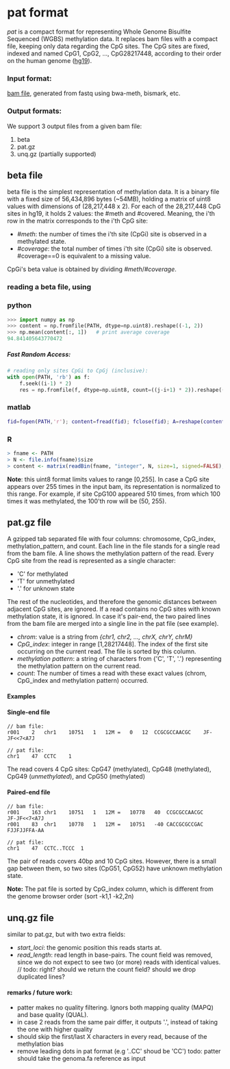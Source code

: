# pat format
*pat* is a compact format for representing Whole Genome Bisulfite Sequenced (WGBS) methylation data.
It replaces bam files with a compact file, keeping only data regarding the CpG sites.
The CpG sites are fixed, indexed and named CpG1, CpG2, …, CpG28217448, according to their order on the human genome ([hg19](https://www.ncbi.nlm.nih.gov/assembly/GCF_000001405.13/)).
 
### Input format:
[bam file](https://samtools.github.io/hts-specs/SAMv1.pdf), generated from fastq using bwa-meth, bismark, etc.
### Output formats:
We support 3 output files from a given bam file:
1. beta
2. pat.gz
3. unq.gz (partially supported)

## beta file
beta file is the simplest representation of methylation data. It is a binary file with a fixed size of 56,434,896 bytes (~54MB), holding a matrix of uint8 values with dimensions of (28,217,448 x 2).
For each of the 28,217,448 CpG sites in hg19, it holds 2 values: the #meth and #covered. Meaning, the i'th row in the matrix corresponds to the i'th CpG site:
- *#meth*: the number of times the i'th site (CpGi) site is observed in a methylated state.
- *#coverage*: the total number of times i'th site (CpGi) site is observed. #coverage==0 is equivalent to a missing value.

CpGi's beta value is obtained by dividing *#meth*/*#coverage*.

### reading a beta file, using
### python
```python
>>> import numpy as np
>>> content = np.fromfile(PATH, dtype=np.uint8).reshape((-1, 2))
>>> np.mean(content[:, 1])   # print average coverage
94.841405643770472
```
##### Fast Random Access:
```python
# reading only sites CpGi to CpGj (inclusive):
with open(PATH, 'rb') as f:
    f.seek((i-1) * 2)
    res = np.fromfile(f, dtype=np.uint8, count=((j-i+1) * 2)).reshape((-1, 2))
```

### matlab
```matlab
fid=fopen(PATH,'r'); content=fread(fid); fclose(fid); A=reshape(content,2,[])';
```


### R
```R
> fname <- PATH
> N <- file.info(fname)$size
> content <- matrix(readBin(fname, "integer", N, size=1, signed=FALSE), N / 2, 2, byrow=TRUE)
```

**Note**: this uint8 format limits values to range [0,255]. In case a CpG site appears over 255 times in the input bam, its representation is normalized to this range. For example, if site CpG100 appeared 510 times, from which 100 times it was methylated, the 100'th row will be (50, 255).


## pat.gz file
A gzipped tab separated file with four columns: chromosome, CpG_index, methylation_pattern, and count.
Each line in the file stands for a single read from the bam file. A line shows the methylation pattern of the read. Every CpG site from the read is represented as a single character: 
- 'C' for methylated
- 'T' for unmethylated
- '.' for unknown state

The rest of the nucleotides, and therefore the genomic distances between adjacent CpG sites, are ignored. If a read contains no CpG sites with known methylation state, it is ignored.
In case it's pair-end, the two paired lines from the bam file are merged into a single line in the pat file (see example).

- *chrom*: value is a string from _{chr1, chr2, …, chrX, chrY, chrM}_
- *CpG_index*: integer in range [1,28217448]. The index of the first site occurring on the current read. The file is sorted by this column.
- *methylation pattern*: a string of characters from {'C', 'T', '.'} representing the methylation pattern on the current read.
- *count*: The number of times a read with these exact values (chrom, CpG_index and methylation pattern) occurred.


#### Examples
#### Single-end file
```
// bam file:
r001	2	chr1	10751	1	12M	=	0	12	CCGCGCCAACGC	JF-JF<<7<A7J

// pat file:
chr1	47	CCTC	1
```
The read covers 4 CpG sites: CpG47 (methylated), CpG48 (methylated), CpG49 (*unmethylated*), and CpG50 (methylated)

#### Paired-end file
```
// bam file:
r001	163	chr1	10751	1	12M	=	10778	40	CCGCGCCAACGC	JF-JF<<7<A7J
r001	83	chr1	10778	1	12M	=	10751	-40	CACCGCGCCGAC	FJJFJJFFA-AA

// pat file:
chr1	47	CCTC..TCCC	1
```
The pair of reads covers 40bp and 10 CpG sites. However, there is a small gap between them, so two sites (CpG51, CpG52) have unknown methylation state.


**Note:** The pat file is sorted by CpG_index column, which is different from the genome browser order (sort -k1,1 -k2,2n)

## unq.gz file
similar to pat.gz, but with two extra fields:
- *start_loci*: the genomic position this reads starts at.
- *read_length*: read length in base-pairs.
The count field was removed, since we do not expect to see two (or more) reads with identical values.
// todo: right? should we return the count field? should we drop duplicated lines?

#### remarks / future work:
- patter makes no quality filtering. Ignors both mapping quality (MAPQ) and base quality (QUAL).
- in case 2 reads from the same pair differ, it outputs '.', instead of taking the one with higher quality
- should skip the first/last X characters in every read, because of the methylation bias
- remove leading dots in pat format (e.g '..CC' shoud be 'CC') todo: patter should take the genoma.fa reference as input


